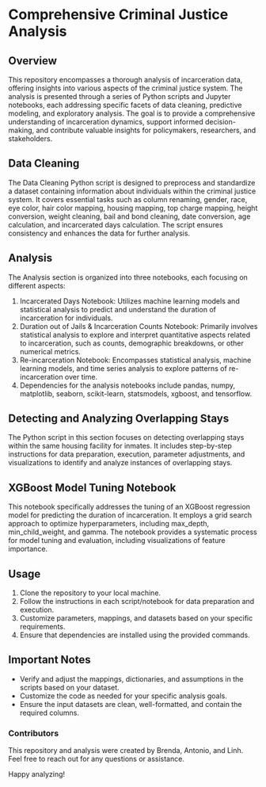 # Comprehensive Criminal Justice Analysis
## Overview

This repository encompasses a thorough analysis of incarceration data, offering insights into various aspects of the criminal justice system. The analysis is presented through a series of Python scripts and Jupyter notebooks, each addressing specific facets of data cleaning, predictive modeling, and exploratory analysis. The goal is to provide a comprehensive understanding of incarceration dynamics, support informed decision-making, and contribute valuable insights for policymakers, researchers, and stakeholders.

## Data Cleaning
The Data Cleaning Python script is designed to preprocess and standardize a dataset containing information about individuals within the criminal justice system. It covers essential tasks such as column renaming, gender, race, eye color, hair color mapping, housing mapping, top charge mapping, height conversion, weight cleaning, bail and bond cleaning, date conversion, age calculation, and incarcerated days calculation. The script ensures consistency and enhances the data for further analysis.

## Analysis

The Analysis section is organized into three notebooks, each focusing on different aspects:

1. Incarcerated Days Notebook: Utilizes machine learning models and statistical analysis to predict and understand the duration of incarceration for individuals.
2. Duration out of Jails & Incarceration Counts Notebook: Primarily involves statistical analysis to explore and interpret quantitative aspects related to incarceration, such as counts, demographic breakdowns, or other numerical metrics.
3. Re-incarceration Notebook: Encompasses statistical analysis, machine learning models, and time series analysis to explore patterns of re-incarceration over time.
4. Dependencies for the analysis notebooks include pandas, numpy, matplotlib, seaborn, scikit-learn, statsmodels, xgboost, and tensorflow.

## Detecting and Analyzing Overlapping Stays
The Python script in this section focuses on detecting overlapping stays within the same housing facility for inmates. It includes step-by-step instructions for data preparation, execution, parameter adjustments, and visualizations to identify and analyze instances of overlapping stays.

## XGBoost Model Tuning Notebook
This notebook specifically addresses the tuning of an XGBoost regression model for predicting the duration of incarceration. It employs a grid search approach to optimize hyperparameters, including max_depth, min_child_weight, and gamma. The notebook provides a systematic process for model tuning and evaluation, including visualizations of feature importance.

## Usage
1. Clone the repository to your local machine.
2. Follow the instructions in each script/notebook for data preparation and execution.
3. Customize parameters, mappings, and datasets based on your specific requirements.
4. Ensure that dependencies are installed using the provided commands.

## Important Notes
- Verify and adjust the mappings, dictionaries, and assumptions in the scripts based on your dataset.
- Customize the code as needed for your specific analysis goals.
- Ensure the input datasets are clean, well-formatted, and contain the required columns.

### Contributors
This repository and analysis were created by Brenda, Antonio, and Linh. Feel free to reach out for any questions or assistance.

Happy analyzing!
